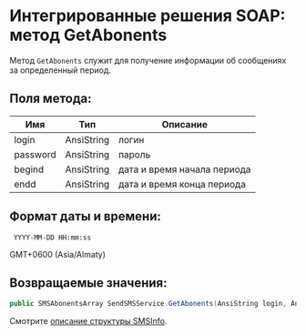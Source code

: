 # Интегрированные решения SOAP: метод GetAbonents

Метод `GetAbonents` служит для получение информации об сообщениях за определенный период.

## Поля метода:

Имя      | Тип        | Описание
---------|------------|---------
login    | AnsiString | логин
password | AnsiString | пароль
begind   | AnsiString | дата и время начала периода
endd     | AnsiString | дата и время конца периода

## Формат даты и времени:

     YYYY-MM-DD HH:mm:ss

GMT+0600 (Asia/Almaty)

## Возвращаемые значения:

```c#
public SMSAbonentsArray SendSMSService.GetAbonents(AnsiString login, AnsiString password, AnsiString begind, AnsiString endd);
```

Смотрите [описание структуры SMSInfo](/protocols/soap/structure-smsinfo.html).

